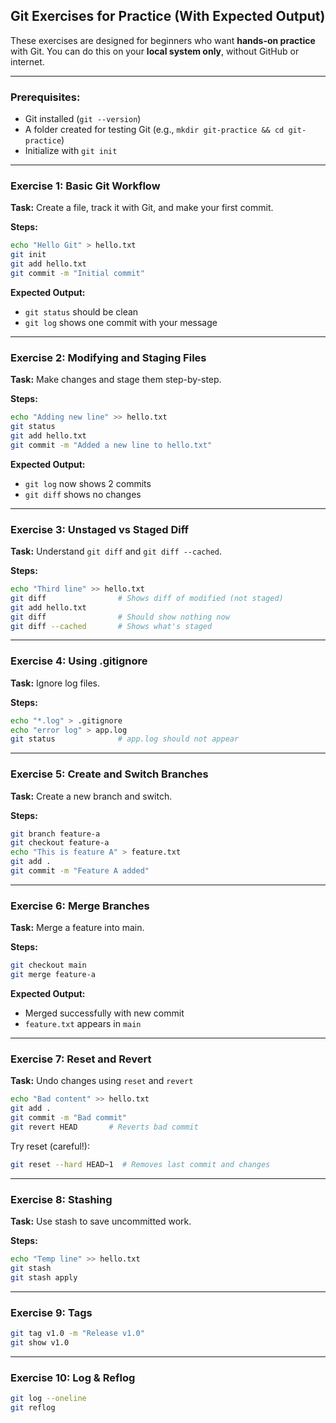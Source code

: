 ## Git Exercises for Practice (With Expected Output)

These exercises are designed for beginners who want **hands-on practice** with Git. You can do this on your **local system only**, without GitHub or internet.

---

###  Prerequisites:

* Git installed (`git --version`)
* A folder created for testing Git (e.g., `mkdir git-practice && cd git-practice`)
* Initialize with `git init`

---

###  Exercise 1: Basic Git Workflow

**Task:** Create a file, track it with Git, and make your first commit.

**Steps:**

```bash
echo "Hello Git" > hello.txt
git init
git add hello.txt
git commit -m "Initial commit"
```

**Expected Output:**

* `git status` should be clean
* `git log` shows one commit with your message

---

###  Exercise 2: Modifying and Staging Files

**Task:** Make changes and stage them step-by-step.

**Steps:**

```bash
echo "Adding new line" >> hello.txt
git status
git add hello.txt
git commit -m "Added a new line to hello.txt"
```

**Expected Output:**

* `git log` now shows 2 commits
* `git diff` shows no changes

---

###  Exercise 3: Unstaged vs Staged Diff

**Task:** Understand `git diff` and `git diff --cached`.

**Steps:**

```bash
echo "Third line" >> hello.txt
git diff                # Shows diff of modified (not staged)
git add hello.txt
git diff                # Should show nothing now
git diff --cached       # Shows what's staged
```

---

###  Exercise 4: Using .gitignore

**Task:** Ignore log files.

**Steps:**

```bash
echo "*.log" > .gitignore
echo "error log" > app.log
git status              # app.log should not appear
```

---

###  Exercise 5: Create and Switch Branches

**Task:** Create a new branch and switch.

**Steps:**

```bash
git branch feature-a
git checkout feature-a
echo "This is feature A" > feature.txt
git add .
git commit -m "Feature A added"
```

---

###  Exercise 6: Merge Branches

**Task:** Merge a feature into main.

**Steps:**

```bash
git checkout main
git merge feature-a
```

**Expected Output:**

* Merged successfully with new commit
* `feature.txt` appears in `main`

---

###  Exercise 7: Reset and Revert

**Task:** Undo changes using `reset` and `revert`

```bash
echo "Bad content" >> hello.txt
git add .
git commit -m "Bad commit"
git revert HEAD       # Reverts bad commit
```

Try reset (careful!):

```bash
git reset --hard HEAD~1  # Removes last commit and changes
```

---

###  Exercise 8: Stashing

**Task:** Use stash to save uncommitted work.

**Steps:**

```bash
echo "Temp line" >> hello.txt
git stash
git stash apply
```

---

###  Exercise 9: Tags

```bash
git tag v1.0 -m "Release v1.0"
git show v1.0
```

---

###  Exercise 10: Log & Reflog

```bash
git log --oneline
git reflog
```

